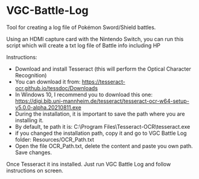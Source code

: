 # VGC-Battle-Log

Tool for creating a log file of Pokémon Sword/Shield battles.

Using an HDMI capture card with the Nintendo Switch, you can run this script which will create a txt log file of Battle info including HP

Instructions:
- Download and install Tesseract (this will perform the Optical Character Recognition)
- You can download it from: https://tesseract-ocr.github.io/tessdoc/Downloads
- In Windows 10, I recommend you to download this one: https://digi.bib.uni-mannheim.de/tesseract/tesseract-ocr-w64-setup-v5.0.0-alpha.20210811.exe
- During the installation, it is important to save the path where you are installing it.
- By default, te path it is: C:\Program Files\Tesseract-OCR\tesseract.exe
- if you changed the installation path, copy it and go to VGC Battle Log folder: Resources/OCR_Path.txt 
- Open the file OCR_Path.txt, delete the content and paste you own path. Save changes.

Once Tesseract it ins installed. Just run VGC Battle Log and follow instructions on screen.
